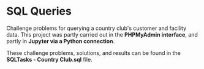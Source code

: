 # SQL Queries

Challenge problems for querying a country club's customer and facility data.
This project was partly carried out in the **PHPMyAdmin interface**, and partly in **Jupyter via a Python connection**.

These challenge problems, solutions, and results can be found in the **SQLTasks - Country Club.sql** file.

